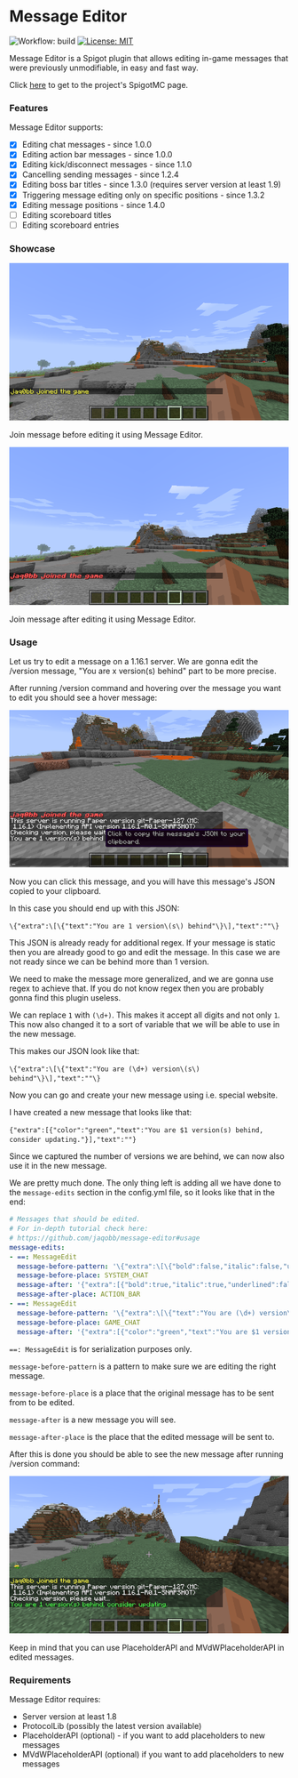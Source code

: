 # Message Editor 
![Workflow: build](https://github.com/jaqobb/message-editor/workflows/build/badge.svg) [![License: MIT](https://img.shields.io/badge/License-MIT-blue.svg)](https://opensource.org/licenses/MIT)

Message Editor is a Spigot plugin that allows editing in-game messages that were previously unmodifiable, in easy and fast way.

Click [here](https://www.spigotmc.org/resources/message-editor.82154/) to get to the project's SpigotMC page.

### Features

Message Editor supports:
* [x] Editing chat messages - since 1.0.0
* [x] Editing action bar messages - since 1.0.0
* [x] Editing kick/disconnect messages - since 1.1.0
* [x] Cancelling sending messages - since 1.2.4
* [x] Editing boss bar titles - since 1.3.0 (requires server version at least 1.9)
* [x] Triggering message editing only on specific positions - since 1.3.2
* [x] Editing message positions - since 1.4.0
* [ ] Editing scoreboard titles
* [ ] Editing scoreboard entries

### Showcase

![](images/showcase_before.png)

Join message before editing it using Message Editor.

![](images/showcase_after.png)

Join message after editing it using Message Editor.

### Usage

Let us try to edit a message on a 1.16.1 server. We are gonna edit the /version message, "You are x version(s) behind" part to be more precise.

After running /version command and hovering over the message you want to edit you should see a hover message:

![](images/usage_before.png)

Now you can click this message, and you will have this message's JSON copied to your clipboard.

In this case you should end up with this JSON:

`\{"extra":\[\{"text":"You are 1 version\(s\) behind"\}\],"text":""\}`

This JSON is already ready for additional regex. If your message is static then you are already good to go and edit the message. In this case we are not ready since we can be behind more than 1 version.

We need to make the message more generalized, and we are gonna use regex to achieve that. If you do not know regex then you are probably gonna find this plugin useless.

We can replace `1` with `(\d+)`. This makes it accept all digits and not only `1`. This now also changed it to a sort of variable that we will be able to use in the new message.

This makes our JSON look like that:

`\{"extra":\[\{"text":"You are (\d+) version\(s\) behind"\}\],"text":""\}`

Now you can go and create your new message using i.e. special website.

I have created a new message that looks like that:

`{"extra":[{"color":"green","text":"You are $1 version(s) behind, consider updating."}],"text":""}`

Since we captured the number of versions we are behind, we can now also use it in the new message.

We are pretty much done. The only thing left is adding all we have done to the `message-edits` section in the config.yml file, so it looks like that in the end:
```yml
# Messages that should be edited.
# For in-depth tutorial check here:
# https://github.com/jaqobb/message-editor#usage
message-edits:
- ==: MessageEdit
  message-before-pattern: '\{"extra":\[\{"bold":false,"italic":false,"underlined":false,"strikethrough":false,"obfuscated":false,"color":"yellow","text":"([a-zA-Z0-9_]{3,16}) joined the game"\}\],"text":""\}'
  message-before-place: SYSTEM_CHAT
  message-after: '{"extra":[{"bold":true,"italic":true,"underlined":false,"strikethrough":false,"obfuscated":false,"color":"red","text":"$1 joined the game"}],"text":""}'
  message-after-place: ACTION_BAR
- ==: MessageEdit
  message-before-pattern: '\{"extra":\[\{"text":"You are (\d+) version\(s\) behind"\}\],"text":""\}'
  message-before-place: GAME_CHAT
  message-after: '{"extra":[{"color":"green","text":"You are $1 version(s) behind. Consider updating."}],"text":""}'
```

`==: MessageEdit` is for serialization purposes only.

`message-before-pattern` is a pattern to make sure we are editing the right message.

`message-before-place` is a place that the original message has to be sent from to be edited.

`message-after` is a new message you will see.

`message-after-place` is the place that the edited message will be sent to.

After this is done you should be able to see the new message after running /version command:

![](images/usage_after.png)

Keep in mind that you can use PlaceholderAPI and MVdWPlaceholderAPI in edited messages.

### Requirements

Message Editor requires:
* Server version at least 1.8
* ProtocolLib (possibly the latest version available)
* PlaceholderAPI (optional) - if you want to add placeholders to new messages
* MVdWPlaceholderAPI (optional) if you want to add placeholders to new messages
